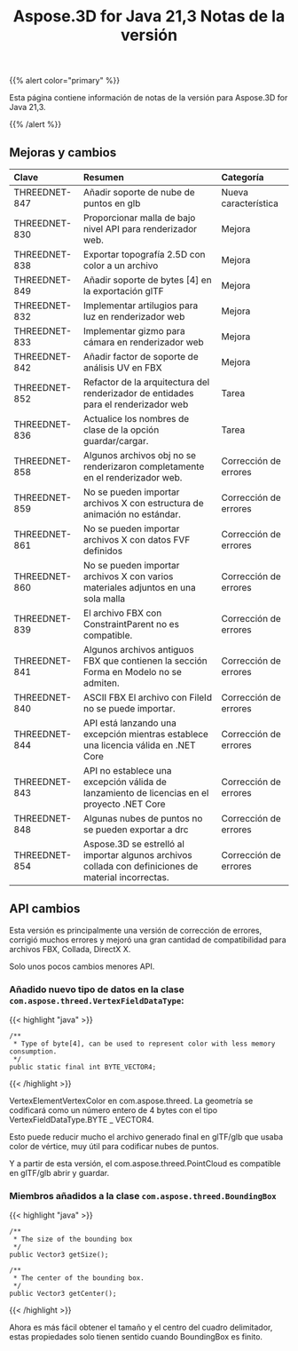 ﻿---
title: Aspose.3D for Java 21,3 Notas de la versión
type: docs
weight: 10
url: /es/java/aspose-3d-for-java-21-3-release-notes/
---
{{% alert color="primary" %}}

Esta página contiene información de notas de la versión para Aspose.3D for Java 21,3.

{{% /alert %}}
## **Mejoras y cambios**

|**Clave**|**Resumen**|**Categoría**|
|:- |:- |:- |
|THREEDNET-847 |Añadir soporte de nube de puntos en glb|Nueva característica|
|THREEDNET-830 |Proporcionar malla de bajo nivel API para renderizador web.|Mejora|
|THREEDNET-838 |Exportar topografía 2.5D con color a un archivo|Mejora|
|THREEDNET-849 |Añadir soporte de bytes [4] en la exportación glTF|Mejora|
|THREEDNET-832 |Implementar artilugios para luz en renderizador web|Mejora|
|THREEDNET-833 |Implementar gizmo para cámara en renderizador web|Mejora|
|THREEDNET-842 |Añadir factor de soporte de análisis UV en FBX|Mejora|
|THREEDNET-852 |Refactor de la arquitectura del renderizador de entidades para el renderizador web|Tarea|
|THREEDNET-836 |Actualice los nombres de clase de la opción guardar/cargar.|Tarea|
|THREEDNET-858 |Algunos archivos obj no se renderizaron completamente en el renderizador web.|Corrección de errores|
|THREEDNET-859 |No se pueden importar archivos X con estructura de animación no estándar.|Corrección de errores|
|THREEDNET-861 |No se pueden importar archivos X con datos FVF definidos|Corrección de errores|
|THREEDNET-860 |No se pueden importar archivos X con varios materiales adjuntos en una sola malla|Corrección de errores|
|THREEDNET-839 |El archivo FBX con ConstraintParent no es compatible.|Corrección de errores|
|THREEDNET-841 |Algunos archivos antiguos FBX que contienen la sección Forma en Modelo no se admiten.|Corrección de errores|
|THREEDNET-840 |ASCII FBX El archivo con FileId no se puede importar.|Corrección de errores|
|THREEDNET-844 |API está lanzando una excepción mientras establece una licencia válida en .NET Core|Corrección de errores|
|THREEDNET-843 |API no establece una excepción válida de lanzamiento de licencias en el proyecto .NET Core|Corrección de errores|
|THREEDNET-848 |Algunas nubes de puntos no se pueden exportar a drc|Corrección de errores|
|THREEDNET-854 |Aspose.3D se estrelló al importar algunos archivos collada con definiciones de material incorrectas.|Corrección de errores|


## API cambios ##


Esta versión es principalmente una versión de corrección de errores, corrigió muchos errores y mejoró una gran cantidad de compatibilidad para archivos FBX, Collada, DirectX X.


Solo unos pocos cambios menores API.

### Añadido nuevo tipo de datos en la clase `com.aspose.threed.VertexFieldDataType`:

{{< highlight "java" >}}

    /**
     * Type of byte[4], can be used to represent color with less memory consumption.
     */
    public static final int BYTE_VECTOR4;

{{< /highlight >}}

VertexElementVertexColor en com.aspose.threed. La geometría se codificará como un número entero de 4 bytes con el tipo VertexFieldDataType.BYTE _ VECTOR4.

Esto puede reducir mucho el archivo generado final en glTF/glb que usaba color de vértice, muy útil para codificar nubes de puntos.

Y a partir de esta versión, el com.aspose.threed.PointCloud es compatible en glTF/glb abrir y guardar.



### Miembros añadidos a la clase `com.aspose.threed.BoundingBox`


{{< highlight "java" >}}

    /**
     * The size of the bounding box
     */
    public Vector3 getSize();
  
    /**
     * The center of the bounding box.
     */
    public Vector3 getCenter();

{{< /highlight >}}

Ahora es más fácil obtener el tamaño y el centro del cuadro delimitador, estas propiedades solo tienen sentido cuando BoundingBox es finito.

